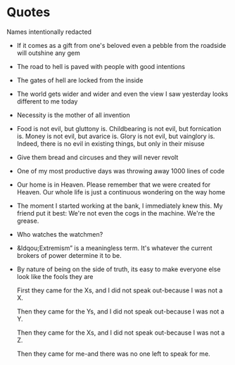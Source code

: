 # Quotes

Names intentionally redacted

- If it comes as a gift from one's beloved even a pebble from the roadside will outshine any gem

- The road to hell is paved with people with good intentions

- The gates of hell are locked from the inside

- The world gets wider and wider and even the view I saw yesterday looks different to me today

-  Necessity is the mother of all invention

- Food is not evil, but gluttony is. Childbearing is not evil, but fornication is. Money is not evil, but avarice is. Glory is not evil, but vainglory is. Indeed, there is no evil in existing things, but only in their misuse

- Give them bread and circuses and they will never revolt

- One of my most productive days was throwing away 1000 lines of code

- Our home is in Heaven. Please remember that we were created for Heaven. Our whole life is just a continuous wondering on the way home

- The moment I started working at the bank, I immediately knew this. My friend put it best: We're not even the cogs in the machine. We're the grease. 

- Who watches the watchmen?

- &ldqou;Extremism&rdquo; is a meaningless term. It's whatever the current brokers of power determine it to be. 

- By nature of being on the side of truth, its easy to make everyone else look like the fools they are

    First they came for the Xs, and I did not speak out-because I was not a X.

    Then they came for the Ys, and I did not speak out-because I was not a Y.

    Then they came for the Xs, and I did not speak out-because I was not a Z.

    Then they came for me-and there was no one left to speak for me.
